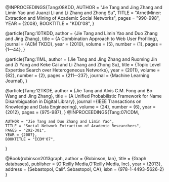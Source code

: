@INPROCEEDINGS{Tang:08KDD,
    AUTHOR = "Jie Tang and Jing Zhang and Limin Yao and Juanzi Li and Li Zhang and Zhong Su",
    TITLE = "ArnetMiner: Extraction and Mining of Academic Social Networks",
    pages = "990-998",
    YEAR = {2008},
    BOOKTITLE = "KDD'08",
}
 
@article{Tang:10TKDD,
     author = {Jie Tang and Limin Yao and Duo Zhang and Jing Zhang},
     title = {A Combination Approach to Web User Profiling},
     journal = {ACM TKDD},
     year = {2010},
     volume = {5},
     number = {1},
    pages = {1--44},
 }
 
@article{Tang:11ML,
     author = {Jie Tang and Jing Zhang and Ruoming Jin and Zi Yang and Keke Cai and Li Zhang and Zhong Su},
     title = {Topic Level Expertise Search over Heterogeneous Networks},
     year = {2011},
     volume = {82},
     number = {2},
     pages = {211--237},
     journal = {Machine Learning Journal},
}
 
@article{Tang:12TKDE,
    author = {Jie Tang and Alvis C.M. Fong and Bo Wang and Jing Zhang},
    title = {A Unified Probabilistic Framework for Name Disambiguation in Digital Library},
    journal ={IEEE Transactions on Knowledge and Data Engineering},
    volume = {24},
    number = {6},
    year = {2012},
    pages = {975-987},
}
@INPROCEEDINGS{Tang:07ICDM,

    AUTHOR = "Jie Tang and Duo Zhang and Limin Yao",
    TITLE = "Social Network Extraction of Academic Researchers",
    PAGES = "292-301",
    YEAR = {2007},
    BOOKTITLE = "ICDM'07",
}

@Book{robinson2013graph,
 author = {Robinson, Ian},
 title = {Graph databases},
 publisher = {O'Reilly Media,O'Reilly Media, Inc},
 year = {2013},
 address = {Sebastopol, Calif. Sebastopol, CA},
 isbn = {978-1-4493-5626-2}
 }
